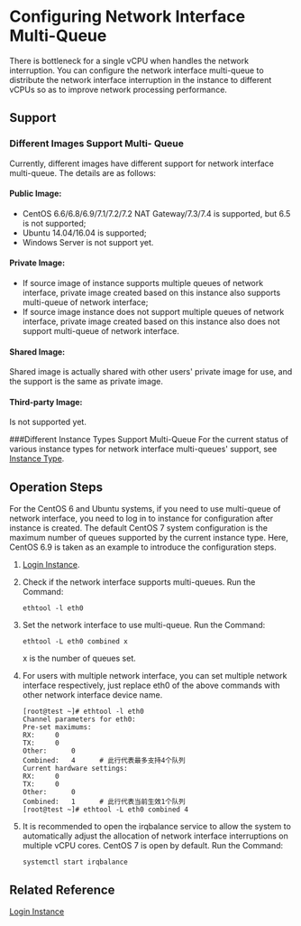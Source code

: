 # Configuring Network Interface Multi-Queue

There is bottleneck for a single vCPU when handles the network interruption. You can configure the network interface multi-queue to distribute the network interface interruption in the instance to different vCPUs so as to improve network processing performance.

## Support

### Different Images Support Multi- Queue
Currently, different images have different support for network interface multi-queue. The details are as follows:

#### Public Image:

* CentOS 6.6/6.8/6.9/7.1/7.2/7.2 NAT Gateway/7.3/7.4 is supported, but 6.5 is not supported;
* Ubuntu 14.04/16.04 is supported;
* Windows Server is not support yet.

#### Private Image:

* If source image of instance supports multiple queues of network interface, private image created based on this instance also supports multi-queue of network interface;
* If source image instance does not support multiple queues of network interface, private image created based on this instance also does not support multi-queue of network interface.

#### Shared Image:

Shared image is actually shared with other users' private image for use, and the support is the same as private image.

#### Third-party Image:

Is not supported yet.

###Different Instance Types Support Multi-Queue
For the current status of various instance types for network interface multi-queues' support, see [Instance Type](../../Introduction/Instance-Type-Family.md).

## Operation Steps

For the CentOS 6 and Ubuntu systems, if you need to use multi-queue of network interface, you need to log in to instance for configuration after instance is created. The  default CentOS 7 system configuration is the maximum number of queues supported by the current instance type.
Here, CentOS 6.9 is taken as an example to introduce the configuration steps.

1. [Login Instance](../../Getting-Start-Linux/Connect-To-Instance.md).
2. Check if the network interface supports multi-queues. Run the Command:
	
	`ethtool -l eth0`
	
3. Set the network interface to use multi-queue. Run the Command:

	`ethtool -L eth0 combined x`
	
	x is the number of queues set.
	
4. For users with multiple network interface, you can set multiple network interface respectively, just replace eth0 of the above commands with other network interface device name.

	```
	[root@test ~]# ethtool -l eth0
	Channel parameters for eth0:
	Pre-set maximums:
	RX:		0
	TX:		0
	Other:		0
	Combined:	4      # 此行代表最多支持4个队列
	Current hardware settings:
	RX:		0
	TX:		0
	Other:		0
	Combined:	1      # 此行代表当前生效1个队列
	[root@test ~]# ethtool -L eth0 combined 4
	```
	
3. It is recommended to open the irqbalance service to allow the system to automatically adjust the allocation of network interface interruptions on multiple vCPU cores. CentOS 7 is open by default. Run the Command:
	
	`systemctl start irqbalance `
	
	




## Related Reference

[Login Instance](../../Getting-Start-Linux/Connect-To-Instance.md)


